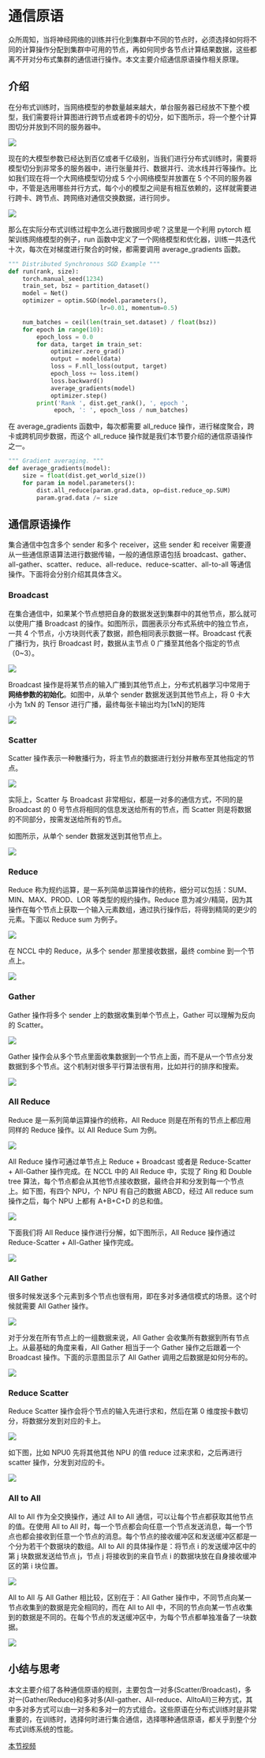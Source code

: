 # 通信原语

众所周知，当将神经网络的训练并行化到集群中不同的节点时，必须选择如何将不同的计算操作分配到集群中可用的节点，再如何同步各节点计算结果数据，这些都离不开对分布式集群的通信进行操作。本文主要介绍通信原语操作相关原理。

## 介绍

在分布式训练时，当网络模型的参数量越来越大，单台服务器已经放不下整个模型，我们需要将计算图进行跨节点或者跨卡的切分，如下图所示，将一个整个计算图切分并放到不同的服务器中。

![](images/18primitive.png)

现在的大模型参数已经达到百亿或者千亿级别，当我们进行分布式训练时，需要将模型切分到非常多的服务器中，进行张量并行、数据并行、流水线并行等操作。比如我们现在将一个大网络模型切分成 5 个小网络模型并放置在 5 个不同的服务器中，不管是选用哪些并行方式，每个小的模型之间是有相互依赖的，这样就需要进行跨卡、跨节点、跨网络对通信交换数据，进行同步。

![](images/19primitive.png)

那么在实际分布式训练过程中怎么进行数据同步呢？这里是一个利用 pytorch 框架训练网络模型的例子，run 函数中定义了一个网络模型和优化器，训练一共迭代十次，每次在对梯度进行聚合的时候，都需要调用 average_gradients 函数。

```python
""" Distributed Synchronous SGD Example """
def run(rank, size):
    torch.manual_seed(1234)
    train_set, bsz = partition_dataset()
    model = Net()
    optimizer = optim.SGD(model.parameters(),
    					  lr=0.01, momentum=0.5)

    num_batches = ceil(len(train_set.dataset) / float(bsz))
    for epoch in range(10):
        epoch_loss = 0.0
        for data, target in train_set:
            optimizer.zero_grad()
            output = model(data)
            loss = F.nll_loss(output, target)
            epoch_loss += loss.item()
            loss.backward()
			average_gradients(model)
            optimizer.step()
    	print('Rank ', dist.get_rank(), ', epoch ',
    		 epoch, ': ', epoch_loss / num_batches)
```

在 average_gradients 函数中，每次都需要 all_reduce 操作，进行梯度聚合，跨卡或跨机同步数据，而这个 all_reduce 操作就是我们本节要介绍的通信原语操作之一。

```python
""" Gradient averaging. """
def average_gradients(model):
    size = float(dist.get_world_size())
    for param in model.parameters():
        dist.all_reduce(param.grad.data, op=dist.reduce_op.SUM)
        param.grad.data /= size
```

## 通信原语操作

集合通信中包含多个 sender 和多个 receiver，这些 sender 和 receiver 需要遵从一些通信原语算法进行数据传输，一般的通信原语包括 broadcast、gather、all-gather、scatter、reduce、all-reduce、reduce-scatter、all-to-all 等通信操作。下面将会分别介绍其具体含义。

### Broadcast

在集合通信中，如果某个节点想把自身的数据发送到集群中的其他节点，那么就可以使用广播 Broadcast 的操作。如图所示，圆圈表示分布式系统中的独立节点，一共 4 个节点，小方块则代表了数据，颜色相同表示数据一样。Broadcast 代表广播行为，执行 Broadcast 时，数据从主节点 0 广播至其他各个指定的节点（0~3）。

![](images/01primitive.png)

Broadcast 操作是将某节点的输入广播到其他节点上，分布式机器学习中常用于**网络参数的初始化**。如图中，从单个 sender 数据发送到其他节点上，将 0 卡大小为 1xN 的 Tensor 进行广播，最终每张卡输出均为[1xN]的矩阵

![](images/02primitive.png)

### Scatter

Scatter 操作表示一种散播行为，将主节点的数据进行划分并散布至其他指定的节点。

![](images/03primitive.png)

实际上，Scatter 与 Broadcast 非常相似，都是一对多的通信方式，不同的是 Broadcast 的 0 号节点将相同的信息发送给所有的节点，而 Scatter 则是将数据的不同部分，按需发送给所有的节点。

如图所示，从单个 sender 数据发送到其他节点上。

![](images/04primitive.png)

### Reduce

Reduce 称为规约运算，是一系列简单运算操作的统称，细分可以包括：SUM、MIN、MAX、PROD、LOR 等类型的规约操作。Reduce 意为减少/精简，因为其操作在每个节点上获取一个输入元素数组，通过执行操作后，将得到精简的更少的元素。下面以 Reduce sum 为例子。

![](images/05primitive.png)

在 NCCL 中的 Reduce，从多个 sender 那里接收数据，最终 combine 到一个节点上。

![](images/06primitive.png)

### Gather

Gather 操作将多个 sender 上的数据收集到单个节点上，Gather 可以理解为反向的 Scatter。

![](images/09primitive.png)

Gather 操作会从多个节点里面收集数据到一个节点上面，而不是从一个节点分发数据到多个节点。这个机制对很多平行算法很有用，比如并行的排序和搜索。

![](images/10primitive.png)

### All Reduce

Reduce 是一系列简单运算操作的统称，All Reduce 则是在所有的节点上都应用同样的 Reduce 操作。以 All Reduce Sum 为例。

![](images/07primitive.png)

All Reduce 操作可通过单节点上 Reduce + Broadcast 或者是 Reduce-Scatter + All-Gather 操作完成。在 NCCL 中的 All Reduce 中，实现了 Ring 和 Double tree 算法，每个节点都会从其他节点接收数据，最终合并和分发到每一个节点上。如下图，有四个 NPU，个 NPU 有自己的数据 ABCD，经过 All reduce sum 操作之后，每个 NPU 上都有 A+B+C+D 的总和值。

![](images/08primitive.png)

下面我们将 All Reduce 操作进行分解，如下图所示，All Reduce 操作通过 Reduce-Scatter + All-Gather 操作完成。

![](images/17primitive.png)

### All Gather

很多时候发送多个元素到多个节点也很有用，即在多对多通信模式的场景。这个时候就需要 All Gather 操作。

![](images/11primitive.png)

对于分发在所有节点上的一组数据来说，All Gather 会收集所有数据到所有节点上。从最基础的角度来看，All Gather 相当于一个 Gather 操作之后跟着一个 Broadcast 操作。下面的示意图显示了 All Gather 调用之后数据是如何分布的。

![](images/12primitive.png)

### Reduce Scatter

Reduce Scatter 操作会将个节点的输入先进行求和，然后在第 0 维度按卡数切分，将数据分发到对应的卡上。

![](images/13primitive.png)

如下图，比如 NPU0 先将其他其他 NPU 的值 reduce 过来求和，之后再进行 scatter 操作，分发到对应的卡。

![](images/14primitive.png)

### All to All

All to All 作为全交换操作，通过 All to All 通信，可以让每个节点都获取其他节点的值。在使用 All to All 时，每一个节点都会向任意一个节点发送消息，每一个节点也都会接收到任意一个节点的消息。每个节点的接收缓冲区和发送缓冲区都是一个分为若干个数据块的数组。All to All 的具体操作是：将节点 i 的发送缓冲区中的第 j 块数据发送给节点 j，节点 j 将接收到的来自节点 i 的数据块放在自身接收缓冲区的第 i 块位置。

![](images/15primitive.png)

All to All 与 All Gather 相比较，区别在于：All Gather 操作中，不同节点向某一节点收集到的数据是完全相同的，而在 All to All 中，不同的节点向某一节点收集到的数据是不同的。在每个节点的发送缓冲区中，为每个节点都单独准备了一块数据。

![](images/16primitive.png)

## 小结与思考

本文主要介绍了各种通信原语的规则，主要包含一对多(Scatter/Broadcast)，多对一(Gather/Reduce)和多对多(All-gather、All-reduce、AlltoAll)三种方式，其中多对多方式可以由一对多和多对一的方式组合。这些原语在分布式训练时是非常重要的，在训练时，选择何时进行集合通信，选择哪种通信原语，都关乎到整个分布式训练系统的性能。

[本节视频](https://www.bilibili.com/video/BV1te4y1e7vz/)



